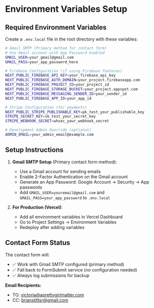 # Environment Variables Setup

## Required Environment Variables

Create a `.env.local` file in the root directory with these variables:

```bash
# Gmail SMTP (Primary method for contact form)
# Use Gmail account with App Password enabled
GMAIL_USER=your_gmail@gmail.com
GMAIL_PASS=your_app_password_here

# Firebase Configuration (if using Firebase features)
NEXT_PUBLIC_FIREBASE_API_KEY=your_firebase_api_key
NEXT_PUBLIC_FIREBASE_AUTH_DOMAIN=your_project.firebaseapp.com
NEXT_PUBLIC_FIREBASE_PROJECT_ID=your_project_id
NEXT_PUBLIC_FIREBASE_STORAGE_BUCKET=your_project.appspot.com
NEXT_PUBLIC_FIREBASE_MESSAGING_SENDER_ID=your_sender_id
NEXT_PUBLIC_FIREBASE_APP_ID=your_app_id

# Stripe Configuration (for payments)
NEXT_PUBLIC_STRIPE_PUBLISHABLE_KEY=pk_test_your_publishable_key
STRIPE_SECRET_KEY=sk_test_your_secret_key
STRIPE_WEBHOOK_SECRET=whsec_your_webhook_secret

# Development Admin Override (optional)
ADMIN_EMAIL=your_admin_email@example.com
```

## Setup Instructions

1. **Gmail SMTP Setup** (Primary contact form method):
   - Use a Gmail account for sending emails
   - Enable 2-Factor Authentication on the Gmail account
   - Generate an App Password: Google Account → Security → App passwords
   - Add `GMAIL_USER=youremail@gmail.com` and `GMAIL_PASS=your_app_password` to `.env.local`

2. **For Production (Vercel)**:
   - Add all environment variables in Vercel Dashboard
   - Go to Project Settings → Environment Variables
   - Redeploy after adding variables

## Contact Form Status

The contact form will:
- ✅ Work with Gmail SMTP configured (primary method)
- ✅ Fall back to FormSubmit service (no configuration needed)
- ✅ Always log submissions for backup

**Email Recipients:**
- TO: victoria@aprettygirlmatter.com
- CC: brianstittsr@gmail.com

